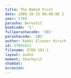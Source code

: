 ```yaml
---
title: The Naked Fruit
date: 2008-10-25 00:00:00 Z
year: 5769
parasha: Bereshit
bookcode: '1'
fullparashacode: '101'
parashacode: '101'
author: Rabbi Eliezer Hirsch
id: 57691011
filename: 5769-101-1
layout: audio
moment: Shacharit
shabbat: 
occasion: 
---
```


